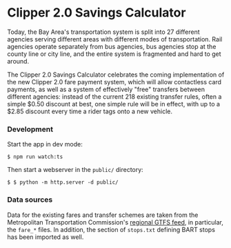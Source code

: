 # Clipper 2.0 Savings Calculator

Today, the Bay Area's transportation system is split into 27 different agencies serving different areas with different modes of transportation. Rail agencies operate separately from bus agencies, bus agencies stop at the county line or city line, and the entire system is fragmented and hard to get around.

The Clipper 2.0 Savings Calculator celebrates the coming implementation of the new Clipper 2.0 fare payment system, which will allow contactless card payments, as well as a system of effectively "free" transfers between different agencies: instead of the current 218 existing transfer rules, often a simple $0.50 discount at best, one simple rule will be in effect, with up to a $2.85 discount every time a rider tags onto a new vehicle.

### Development

Start the app in dev mode:

`$ npm run watch:ts`

Then start a webserver in the `public/` directory:

`$ $ python -m http.server -d public/`

### Data sources

Data for the existing fares and transfer schemes are taken from the Metropolitan Transportation Commission's [regional GTFS feed](https://511.org/open-data/transit), in particular, the `fare_*` files. In addition, the section of `stops.txt` defining BART stops has been imported as well.
